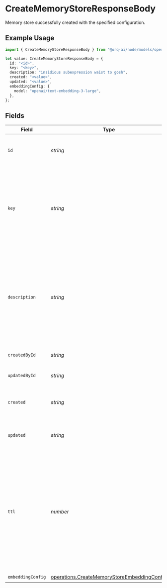 # CreateMemoryStoreResponseBody

Memory store successfully created with the specified configuration.

## Example Usage

```typescript
import { CreateMemoryStoreResponseBody } from "@orq-ai/node/models/operations";

let value: CreateMemoryStoreResponseBody = {
  id: "<id>",
  key: "<key>",
  description: "insidious subexpression waist to gosh",
  created: "<value>",
  updated: "<value>",
  embeddingConfig: {
    model: "openai/text-embedding-3-large",
  },
};
```

## Fields

| Field                                                                                                                                                                       | Type                                                                                                                                                                        | Required                                                                                                                                                                    | Description                                                                                                                                                                 |
| --------------------------------------------------------------------------------------------------------------------------------------------------------------------------- | --------------------------------------------------------------------------------------------------------------------------------------------------------------------------- | --------------------------------------------------------------------------------------------------------------------------------------------------------------------------- | --------------------------------------------------------------------------------------------------------------------------------------------------------------------------- |
| `id`                                                                                                                                                                        | *string*                                                                                                                                                                    | :heavy_check_mark:                                                                                                                                                          | The unique identifier of the memory store                                                                                                                                   |
| `key`                                                                                                                                                                       | *string*                                                                                                                                                                    | :heavy_check_mark:                                                                                                                                                          | The unique key of the memory store. The key is unique and inmmutable and cannot be repeated within the same workspace.                                                      |
| `description`                                                                                                                                                               | *string*                                                                                                                                                                    | :heavy_check_mark:                                                                                                                                                          | The description of the memory store. Be as precise as possible to help the AI to understand the purpose of the memory store.                                                |
| `createdById`                                                                                                                                                               | *string*                                                                                                                                                                    | :heavy_minus_sign:                                                                                                                                                          | The user ID of the creator                                                                                                                                                  |
| `updatedById`                                                                                                                                                               | *string*                                                                                                                                                                    | :heavy_minus_sign:                                                                                                                                                          | The user ID of the last updater                                                                                                                                             |
| `created`                                                                                                                                                                   | *string*                                                                                                                                                                    | :heavy_check_mark:                                                                                                                                                          | The creation date of the memory store                                                                                                                                       |
| `updated`                                                                                                                                                                   | *string*                                                                                                                                                                    | :heavy_check_mark:                                                                                                                                                          | The last update date of the memory store                                                                                                                                    |
| `ttl`                                                                                                                                                                       | *number*                                                                                                                                                                    | :heavy_minus_sign:                                                                                                                                                          | The default time to live of every memory document created within the memory store. Useful to control if the documents in the memory should be store for short or long term. |
| `embeddingConfig`                                                                                                                                                           | [operations.CreateMemoryStoreEmbeddingConfig](../../models/operations/creatememorystoreembeddingconfig.md)                                                                  | :heavy_check_mark:                                                                                                                                                          | N/A                                                                                                                                                                         |